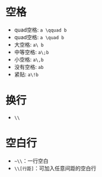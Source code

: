 # 空格

- quad空格: `a \qquad b`
- quad空格: `a \quad b`
- 大空格: `a\ b`
- 中等空格: `a\;b`
- 小空格: `a\,b`
- 没有空格: `ab`
- 紧贴: `a\!b`

# 换行

- `\\`

# 空白行

- `~\\`：一行空白
- `\\[行距]`：可加入任意间距的空白行

